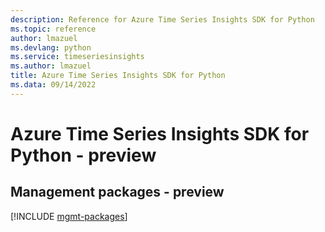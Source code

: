```yaml
---
description: Reference for Azure Time Series Insights SDK for Python
ms.topic: reference
author: lmazuel
ms.devlang: python
ms.service: timeseriesinsights
ms.author: lmazuel
title: Azure Time Series Insights SDK for Python
ms.data: 09/14/2022
---
```

# Azure Time Series Insights SDK for Python - preview

## Management packages - preview
[!INCLUDE [mgmt-packages](time-series-insights-mgmt-index.md)]